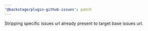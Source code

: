 ```yaml
---
'@backstage/plugin-github-issues': patch
---
```


Stripping specific issues url already present to target base issues url.

